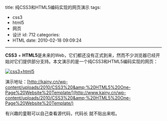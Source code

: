title: 纯CSS3和HTML5编码实现的网页演示
tags:
  - css3
  - html5
  - 网页
  - 设计
id: 712
categories:
  - HTML
date: 2010-02-18 09:09:24
---

**CSS3** + **HTML5**是未来的Web，它们都还没有正式到来，然而不少浏览器已经开始对它们提供部分支持。本文演示的是一个纯CSS3和HTML5编码实现的网页：

[![](http://a.kainy.cn/201002/i2.png "css3+html5")<!--more-->](http://a.kainy.cn/201002/i2.png)

演示地址：[http://kainy.cn/wp-content/uploads/2010/CSS3%20&amp;%20HTML5%20One-Page%20Website%20Template/](http://www.kainy.cn/wp-content/uploads/2010/CSS3%20&amp;%20HTML5%20One-Page%20Website%20Template/)

有兴趣的童鞋可以自己查看源代码，代码长 就不贴出来啦。